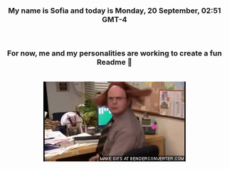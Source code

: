 


<div align="center">
<h3 >My name is Sofia and today is Monday, 20 September, 02:51 GMT-4</h3><br>
<h3 >For now, me and my personalities are working to create a fun Readme 👋
</h3><br>
<img src='img/dwight.gif' alt='working...'/>
</div>
